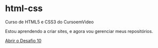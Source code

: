 # html-css
 Curso de HTML5 e CSS3 do CursoemVideo

 Estou aprendendo a criar sites, e agora vou gerenciar meus repositórios.

 <a href="https://renatopejon.github.io/projeto-android/index.html">Abrir o Desafio 10</a>
